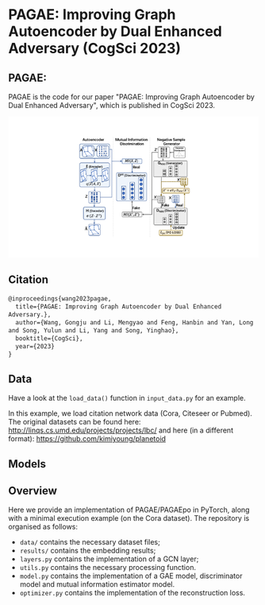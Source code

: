 # PAGAE: Improving Graph Autoencoder by Dual Enhanced Adversary (CogSci 2023)

## PAGAE:

PAGAE is the code for our paper "PAGAE: Improving Graph Autoencoder by Dual Enhanced Adversary", which is published in CogSci 2023. 

![model](./img/model.png)

## Citation
```
@inproceedings{wang2023pagae,
  title={PAGAE: Improving Graph Autoencoder by Dual Enhanced Adversary.},
  author={Wang, Gongju and Li, Mengyao and Feng, Hanbin and Yan, Long and Song, Yulun and Li, Yang and Song, Yinghao},
  booktitle={CogSci},
  year={2023}
}
```

## Data
Have a look at the `load_data()` function in `input_data.py` for an example.

In this example, we load citation network data (Cora, Citeseer or Pubmed). The original datasets can be found here: http://linqs.cs.umd.edu/projects/projects/lbc/ and here (in a different format): https://github.com/kimiyoung/planetoid

## Models

## Overview
Here we provide an implementation of PAGAE/PAGAEpo in PyTorch, along with a minimal execution example (on the Cora dataset). The repository is organised as follows:
- `data/` contains the necessary dataset files;
- `results/` contains the embedding results;
- `layers.py` contains the implementation of a GCN layer;
- `utils.py` contains the necessary processing function.
- `model.py` contains the implementation of a GAE model, discriminator model and mutual information estimator model.
- `optimizer.py` contains the implementation of the reconstruction loss.

